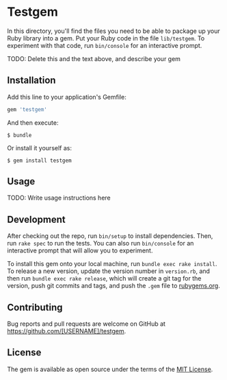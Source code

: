 # Testgem

 In this directory, you'll find the files you need to be able to package up your Ruby library into a gem. Put your Ruby code in the file `lib/testgem`. To experiment with that code, run `bin/console` for an interactive prompt.

TODO: Delete this and the text above, and describe your gem

## Installation

Add this line to your application's Gemfile:

```ruby
gem 'testgem'
```

And then execute:

    $ bundle

Or install it yourself as:

    $ gem install testgem

## Usage

TODO: Write usage instructions here

## Development

After checking out the repo, run `bin/setup` to install dependencies. Then, run `rake spec` to run the tests. You can also run `bin/console` for an interactive prompt that will allow you to experiment.

To install this gem onto your local machine, run `bundle exec rake install`. To release a new version, update the version number in `version.rb`, and then run `bundle exec rake release`, which will create a git tag for the version, push git commits and tags, and push the `.gem` file to [rubygems.org](https://rubygems.org).

## Contributing

Bug reports and pull requests are welcome on GitHub at https://github.com/[USERNAME]/testgem.


## License

The gem is available as open source under the terms of the [MIT License](http://opensource.org/licenses/MIT).


